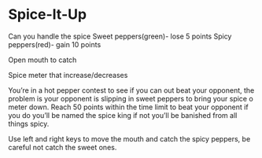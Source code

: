 # Spice-It-Up

Can you handle the spice
Sweet peppers(green)- lose 5 points
Spicy peppers(red)- gain 10 points

Open mouth to catch

Spice meter that increase/decreases

You’re in a hot pepper contest to see if you can out beat your opponent, the problem is your opponent is slipping in sweet peppers to bring your spice o meter down. Reach 50 points within the time limit to beat your opponent if you do you’ll be named the spice king if not you’ll be banished from all things spicy. 

Use left and right keys to move the mouth and catch the spicy peppers, be careful not catch the sweet ones. 
